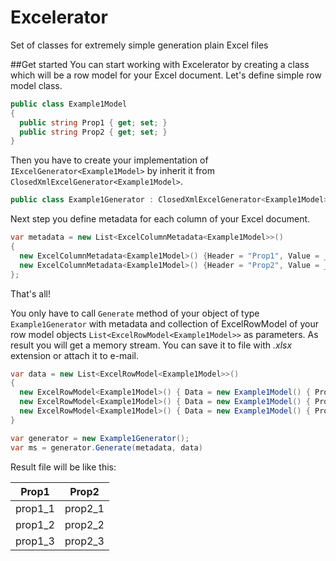 # Excelerator
Set of classes for extremely simple generation plain Excel files

##Get started
You can start working with Excelerator by creating a class which will be a row model for your Excel document. Let's define simple row model class.

```csharp
public class Example1Model
{
  public string Prop1 { get; set; }
  public string Prop2 { get; set; }
}
```

Then you have to create your implementation of `IExcelGenerator<Example1Model>` by inherit it from `ClosedXmlExcelGenerator<Example1Model>`.

```csharp
public class Example1Generator : ClosedXmlExcelGenerator<Example1Model> { }
```

Next step you define metadata for each column of your Excel document.

```csharp
var metadata = new List<ExcelColumnMetadata<Example1Model>>()
{
  new ExcelColumnMetadata<Example1Model>() {Header = "Prop1", Value = _ => _.Prop1},
  new ExcelColumnMetadata<Example1Model>() {Header = "Prop2", Value = _ => _.Prop2},
};
```

That's all!

You only have to call `Generate` method of your object of type `Example1Generator` with metadata and collection of ExcelRowModel of your row model objects `List<ExcelRowModel<Example1Model>>` as parameters. As result you will get a memory stream. You can save it to file with *.xlsx* extension or attach it to e-mail.

```csharp
var data = new List<ExcelRowModel<Example1Model>>()
{
  new ExcelRowModel<Example1Model>() { Data = new Example1Model() { Prop1 = "prop1_1", Prop2 = "prop2_1" }},
  new ExcelRowModel<Example1Model>() { Data = new Example1Model() { Prop1 = "prop1_2", Prop2 = "prop2_2" }},
  new ExcelRowModel<Example1Model>() { Data = new Example1Model() { Prop1 = "prop1_3", Prop2 = "prop2_3" }}
}

var generator = new Example1Generator();
var ms = generator.Generate(metadata, data)
```

Result file will be like this:

| Prop1  | Prop2 |
| ------------- | ------------- |
| prop1_1  | prop2_1  |
| prop1_2  | prop2_2  |
| prop1_3  | prop2_3  |
